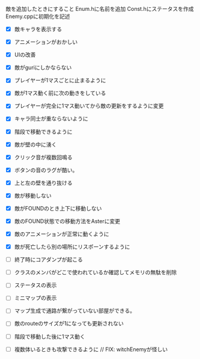 敵を追加したときにすること
Enum.hに名前を追加
Const.hにステータスを作成
Enemy.cppに初期化を記述

- [x] 敵キャラを表示する
- [x] アニメーションがおかしい
- [x] UIの改善
- [x] 敵がguriにしかならない
- [x] プレイヤーが1マスごとに止まるように
- [x] 敵が1マス動く前に次の動きをしている
- [x] プレイヤーが完全に1マス動いてから敵の更新をするように変更
- [x] キャラ同士が重ならないように
- [x] 階段で移動できるように
- [x] 敵が壁の中に湧く
- [x] クリック音が複数回鳴る
- [x] ボタンの音のラグが酷い。
- [x] 上と左の壁を通り抜ける
- [x] 敵が移動しない
- [x] 敵がFOUNDのとき上下に移動しない
- [x] 敵のFOUND状態での移動方法をAsterに変更
- [x] 敵のアニメーションが正常に動くように
- [x] 敵が死亡したら別の場所にリスポーンするように

- [ ] 終了時にコアダンプが起こる
- [ ] クラスのメンバがどこで使われているか確認してメモリの無駄を削除
- [ ] ステータスの表示
- [ ] ミニマップの表示
- [ ] マップ生成で通路が繋がっていない部屋ができる。
- [ ] 敵のrouteのサイズが1になっても更新されない
- [ ] 階段で移動した後に1マス動く
- [ ] 複数体いるときも攻撃できるように // FIX: witchEnemyが怪しい

